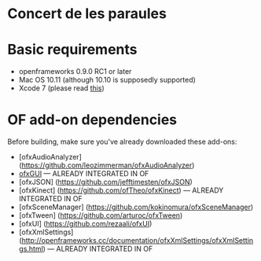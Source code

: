 # Concert de les paraules

# Basic requirements

* openframeworks 0.9.0 RC1 or later
* Mac OS 10.11 (although 10.10 is supposedly supported)
* Xcode 7 (please read [this](http://forum.openframeworks.cc/t/warning-before-upgrading-to-xcode-7/20755))

# OF add-on dependencies

Before building, make sure you've already downloaded these add-ons:

* [ofxAudioAnalyzer] (https://github.com/leozimmerman/ofxAudioAnalyzer)
* [ofxGUI](http://openframeworks.cc/documentation/ofxGui/ofxGui.html) — ALREADY INTEGRATED IN OF 
* [ofxJSON] (https://github.com/jefftimesten/ofxJSON)
* [ofxKinect] (https://github.com/ofTheo/ofxKinect) — ALREADY INTEGRATED IN OF
* [ofxSceneManager] (https://github.com/kokinomura/ofxSceneManager)
* [ofxTween] (https://github.com/arturoc/ofxTween)
* [ofxUI] (https://github.com/rezaali/ofxUI)
* [ofxXmlSettings] (http://openframeworks.cc/documentation/ofxXmlSettings/ofxXmlSettings.html) — ALREADY INTEGRATED IN OF 